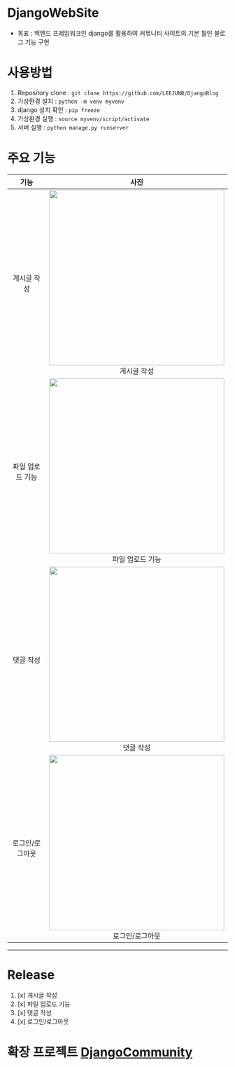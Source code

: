 # DjangoWebSite
- 목표 : 백엔드 프레임워크인 django를 활용하여 커뮤니티 사이트의 기본 틀인 블로그 기능 구현

# 사용방법
1. Repository clone : `git clone https://github.com/LEEJUNB/DjangoBlog`
2. 가상환경 설치 : `python -m venv myvenv`
3. django 설치 확인 : `pip freeze`
4. 가상환경 실행 : `source myvenv/script/activate`
5. 서버 실행 : `python manage.py runserver`

# 주요 기능
|기능|사진|
|:--:|:--:|
|게시글 작성|<img src="https://img1.daumcdn.net/thumb/R1280x0/?scode=mtistory2&fname=https%3A%2F%2Fblog.kakaocdn.net%2Fdn%2Fs6Slb%2FbtqZVlDZkfa%2FO7ciKSm6Vk0UrCe1a9xVZK%2Fimg.png" width="400"><br>게시글 작성|
|파일 업로드 기능|<img src="https://img1.daumcdn.net/thumb/R1280x0/?scode=mtistory2&fname=https%3A%2F%2Fblog.kakaocdn.net%2Fdn%2FobN8t%2FbtqZ1JdzFIz%2F3umARp9J6iRWFIFfafDXqK%2Fimg.png" width="400"><br>파일 업로드 기능|
|댓글 작성|<img src="https://img1.daumcdn.net/thumb/R1280x0/?scode=mtistory2&fname=https%3A%2F%2Fblog.kakaocdn.net%2Fdn%2Fn3wQu%2Fbtq0g06HY2W%2FoGzizIvh7hkIremuUqIYPk%2Fimg.png" width="400"><br>댓글 작성|
|로그인/로그아웃|<img src="https://img1.daumcdn.net/thumb/R1280x0/?scode=mtistory2&fname=https%3A%2F%2Fblog.kakaocdn.net%2Fdn%2FwRO5r%2Fbtq0oL9JdZi%2F6NCIClJkkuNALKG1YXuP71%2Fimg.png" width="400"><br>로그인/로그아웃|

---------
# Release
1. [x] 게시글 작성
2. [x] 파일 업로드 기능
3. [x] 댓글 작성
4. [x] 로그인/로그아웃

# 확장 프로젝트 [DjangoCommunity](https://github.com/LEEJUNB/DjangoCommunity)
